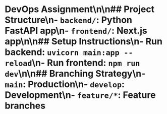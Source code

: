 # DevOps Assignment\n\n## Project Structure\n- `backend/`: Python FastAPI app\n- `frontend/`: Next.js app\n\n## Setup Instructions\n- Run backend: `uvicorn main:app --reload`\n- Run frontend: `npm run dev`\n\n## Branching Strategy\n- `main`: Production\n- `develop`: Development\n- `feature/*`: Feature branches